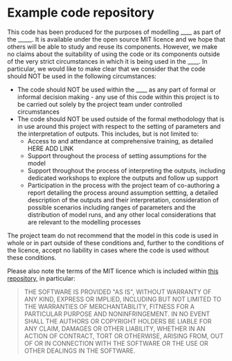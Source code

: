 # Example code repository

This code has been produced for the purposes of modelling ____ as part of the _____. It is available under the open source MIT licence and we hope that others will be able to study and reuse its components. However, we make no claims about the suitability of using the code or its components outside of the very strict circumstances in which it is being used in the ____. In particular, we would like to make clear that we consider that the code should NOT be used in the following circumstances:

* The code should NOT be used within the ____ as any part of formal or informal decision making - any use of this code within this project is to be carried out solely by the project team under controlled circumstances
* The code should NOT be used outside of the formal methodology that is in use around this project with respect to the setting of parameters and the interpretation of outputs. This includes, but is not limited to:
    * Access to and attendance at comprehensive training, as detailed HERE ADD LINK
    * Support throughout the process of setting assumptions for the model
    * Support throughout the process of interpreting the outputs, including dedicated workshops to explore the outputs and follow up support
    * Participation in the process with the project team of co-authoring a report detailing the process around assumption settting, a detailed description of the outputs and their interpretation, consideration of possible scenarios including ranges of parameters and the distribution of model runs, and any other local considerations that are relevant to the modelling processes

The project team do not recommend that the model in this code is used in whole or in part outside of these conditions and, further to the conditions of the licence, accept no liability in cases where the code is used without these conditions.

Please also note the terms of the MIT licence which is included within [this repository](LICENSE), in particular:

> THE SOFTWARE IS PROVIDED "AS IS", WITHOUT WARRANTY OF ANY KIND, EXPRESS OR
IMPLIED, INCLUDING BUT NOT LIMITED TO THE WARRANTIES OF MERCHANTABILITY,
FITNESS FOR A PARTICULAR PURPOSE AND NONINFRINGEMENT. IN NO EVENT SHALL THE
AUTHORS OR COPYRIGHT HOLDERS BE LIABLE FOR ANY CLAIM, DAMAGES OR OTHER
LIABILITY, WHETHER IN AN ACTION OF CONTRACT, TORT OR OTHERWISE, ARISING FROM,
OUT OF OR IN CONNECTION WITH THE SOFTWARE OR THE USE OR OTHER DEALINGS IN THE
SOFTWARE.
